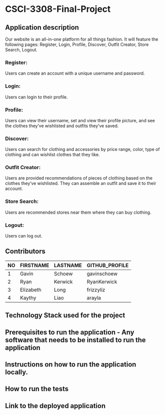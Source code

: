 # CSCI-3308-Final-Project

## Application description
Our website is an all-in-one platform for all things fashion. It will feature the following pages: Register, Login, Profile, Discover, Outfit Creator, Store Search, Logout.
### Register: 
Users can create an account with a unique username and password.
### Login: 
Users can login to their profile.
### Profile: 
Users can view their username, set and view their profile picture, and see the clothes they’ve wishlisted and outfits they’ve saved.
### Discover: 
Users can search for clothing and accessories by price range, color, type of clothing and can wishlist clothes that they like.
### Outfit Creator: 
Users are provided recommendations of pieces of clothing based on the clothes they’ve wishlisted. They can assemble an outfit and save it to their account.
### Store Search: 
Users are recommended stores near them where they can buy clothing.
### Logout: 
Users can log out.


## Contributors

| NO | FIRSTNAME | LASTNAME | GITHUB_PROFILE |
|----|-----------|----------|----------------|
| 1  | Gavin     | Schoew   | gavinschoew    |
| 2  | Ryan      | Kerwick  | RyanKerwick    |
| 3  | Elizabeth | Long     | frizzyliz      |
| 4  | Kaythy    | Liao     | arayla         |

## Technology Stack used for the project

## Prerequisites to run the application - Any software that needs to be installed to run the application

## Instructions on how to run the application locally.

## How to run the tests

## Link to the deployed application
